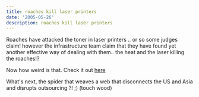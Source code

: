 ```yaml
---
title: roaches kill laser printers
date: '2005-05-26'
description: roaches kill laser printers
---
```


Roaches have attacked the toner in laser printers .. or so some judges claim! however the infrastructure team claim that they have found yet another effective way of dealing with them.. the heat and the laser killing the roaches!?

Now how weird is that. Check it out [here][0]

What's next, the spider that weaves a web that disconnects the US and Asia and disrupts outsourcing ?! ;) (touch wood)


[0]: http://www.metamorphosis.org.mk/eng_vesti_detal.asp?id=386